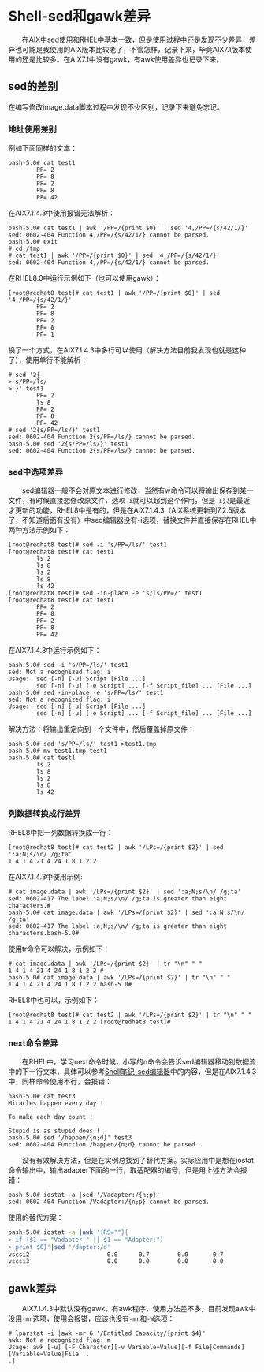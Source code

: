 # Shell-sed和gawk差异
&#8195;&#8195;在AIX中sed使用和RHEL中基本一致，但是使用过程中还是发现不少差异，差异也可能是我使用的AIX版本比较老了，不管怎样，记录下来，毕竟AIX7.1版本使用的还是比较多。在AIX7.1中没有gawk，有awk使用差异也记录下来。
## sed的差别
在编写修改image.data脚本过程中发现不少区别，记录下来避免忘记。
### 地址使用差别
例如下面同样的文本：
```
bash-5.0# cat test1
        PP= 2
        PP= 8
        PP= 2
        PP= 8
        PP= 42
```
在AIX7.1.4.3中使用报错无法解析：
```
bash-5.0# cat test1 | awk '/PP=/{print $0}' | sed '4,/PP=/{s/42/1/}'
sed: 0602-404 Function 4,/PP=/{s/42/1/} cannot be parsed.
bash-5.0# exit
# cd /tmp
# cat test1 | awk '/PP=/{print $0}' | sed '4,/PP=/{s/42/1/}'
sed: 0602-404 Function 4,/PP=/{s/42/1/} cannot be parsed.
```
在RHEL8.0中运行示例如下（也可以使用gawk）：
```
[root@redhat8 test]# cat test1 | awk '/PP=/{print $0}' | sed '4,/PP=/{s/42/1/}'
        PP= 2
        PP= 8
        PP= 2
        PP= 8
        PP= 1
```
换了一个方式，在AIX7.1.4.3中多行可以使用（解决方法目前我发现也就是这种了），使用单行不能解析：
```
# sed '2{
> s/PP=/ls/
> }' test1
        PP= 2
        ls 8
        PP= 2
        PP= 8
        PP= 42
# sed '2{s/PP=/ls/}' test1
sed: 0602-404 Function 2{s/PP=/ls/} cannot be parsed.
bash-5.0# sed '2{s/PP=/ls/}' test1
sed: 0602-404 Function 2{s/PP=/ls/} cannot be parsed.
```
### sed中选项差异
&#8195;&#8195;sed编辑器一般不会对原文本进行修改，当然有w命令可以将输出保存到某一文件，有时候直接想修改原文件，选项`-i`就可以起到这个作用，但是`-i`只是最近才更新的功能，RHEL8中是有的，但是在AIX7.1.4.3（AIX系统更新到7.2.5版本了，不知道后面有没有）中sed编辑器没有-i选项，替换文件并直接保存在RHEL中两种方法示例如下：
```
[root@redhat8 test]# sed -i 's/PP=/ls/' test1
[root@redhat8 test]# cat test1
        ls 2
        ls 8
        ls 2
        ls 8
        ls 42
[root@redhat8 test]# sed -in-place -e 's/ls/PP=/' test1
[root@redhat8 test]# cat test1
        PP= 2
        PP= 8
        PP= 2
        PP= 8
        PP= 42
```
在AIX7.1.4.3中运行示例如下：
```
bash-5.0# sed -i 's/PP=/ls/' test1
sed: Not a recognized flag: i
Usage:  sed [-n] [-u] Script [File ...]
        sed [-n] [-u] [-e Script] ... [-f Script_file] ... [File ...]
bash-5.0# sed -in-place -e 's/PP=/ls/' test1
sed: Not a recognized flag: i
Usage:  sed [-n] [-u] Script [File ...]
        sed [-n] [-u] [-e Script] ... [-f Script_file] ... [File ...]
```
解决方法：将输出重定向到一个文件中，然后覆盖掉原文件：
```
bash-5.0# sed 's/PP=/ls/' test1 >test1.tmp
bash-5.0# mv test1.tmp test1
bash-5.0# cat test1
        ls 2
        ls 8
        ls 2
        ls 8
        ls 42
```

### 列数据转换成行差异
RHEL8中把一列数据转换成一行：
```
[root@redhat8 test]# cat test2 | awk '/LPs=/{print $2}' | sed ':a;N;s/\n/ /g;ta'
1 4 1 4 21 4 24 1 8 1 2 2
```
在AIX7.1.4.3中使用示例:
```
# cat image.data | awk '/LPs=/{print $2}' | sed ':a;N;s/\n/ /g;ta' 
sed: 0602-417 The label :a;N;s/\n/ /g;ta is greater than eight characters.# 
bash-5.0# cat image.data | awk '/LPs=/{print $2}' | sed ':a;N;s/\n/ /g;ta'
sed: 0602-417 The label :a;N;s/\n/ /g;ta is greater than eight characters.bash-5.0# 
```
使用tr命令可以解决，示例如下：
```
# cat image.data | awk '/LPs=/{print $2}' | tr "\n" " "
1 4 1 4 21 4 24 1 8 1 2 2 # 
bash-5.0# cat image.data | awk '/LPs=/{print $2}' | tr "\n" " "
1 4 1 4 21 4 24 1 8 1 2 2 bash-5.0# 
```
RHEL8中也可以，示例如下：
```
[root@redhat8 test]# cat test2 | awk '/LPs=/{print $2}' | tr "\n" " "
1 4 1 4 21 4 24 1 8 1 2 2 [root@redhat8 test]# 
```
### next命令差异
&#8195;&#8195;在RHEL中，学习next命令时候，小写的n命令会告诉sed编辑器移动到数据流中的下一行文本，具体可以参考[Shell笔记-sed编辑器](https://ebook.big1000.com/09-Shell%E8%84%9A%E6%9C%AC/01-Shell%E5%AD%A6%E4%B9%A0%E7%AC%94%E8%AE%B0/09-Shell%E7%AC%94%E8%AE%B0-sed%E7%BC%96%E8%BE%91%E5%99%A8.html)中的内容，但是在AIX7.1.4.3中，同样命令使用不行，会报错：
```
bash-5.0# cat test3
Miracles happen every day !

To make each day count !

Stupid is as stupid does !
bash-5.0# sed '/happen/{n;d}' test3
sed: 0602-404 Function /happen/{n;d} cannot be parsed.
```
&#8195;&#8195;没有有效解决方法，但是在实例总找到了替代方案。实际应用中是想在iostat命令输出中，输出adapter下面的一行，取适配器的编号，但是用上述方法会报错：
```
bash-5.0# iostat -a |sed '/Vadapter:/{n;p}'
sed: 0602-404 Function /Vadapter:/{n;p} cannot be parsed.
```
使用的替代方案：
```sh
bash-5.0# iostat -a |awk '{RS=""}{
> if ($1 == "Vadapter:" || $1 == "Adapter:")
> print $0}'|sed '/dapter:/d'
vscsi2                      0.0      0.7        0.0       0.7            1
vscsi3                      0.0      0.0        0.0       0.0            2
```
## gawk差异
&#8195;&#8195;AIX7.1.4.3中默认没有gawk，有awk程序，使用方法差不多，目前发现awk中没用`-mr`选项，使用会报错，应该也没有`-mr`和`-W`选项：
```
# lparstat -i |awk -mr 6 '/Entitled Capacity/{print $4}'
awk: Not a recognized flag: m
Usage: awk [-u] [-F Character][-v Variable=Value][-f File|Commands][Variable=Value|File ..
.]
```
